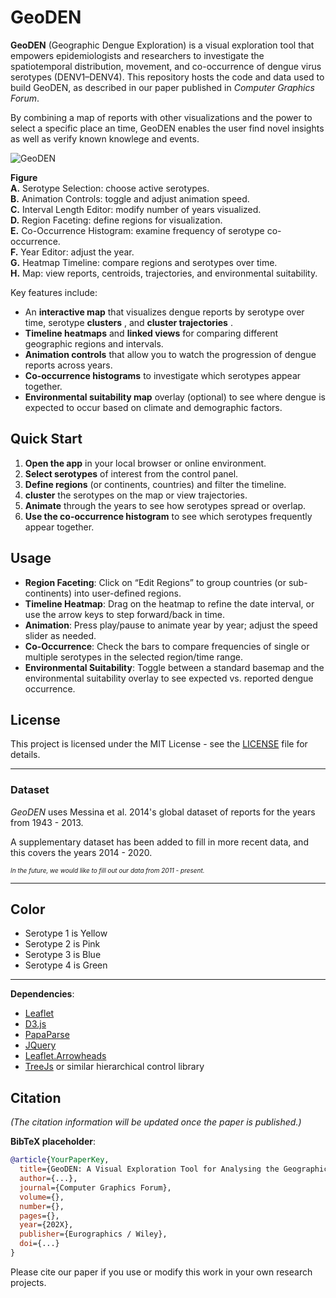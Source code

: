 # GeoDEN


**GeoDEN** (Geographic Dengue Exploration) is a visual exploration tool that empowers epidemiologists and researchers to investigate the spatiotemporal distribution, movement, and co-occurrence of dengue virus serotypes (DENV1–DENV4). This repository hosts the code and data used to build GeoDEN, as described in our paper published in _Computer Graphics Forum_.

By combining a map of reports with other visualizations and the power to select a specific place an time, GeoDEN enables the user find novel insights as well as verify known knowlege and events.

![GeoDEN](https://res.cloudinary.com/dz3zgmhnr/image/upload/v1740858426/20ef85af-52cf-4b60-9fac-de218c156693.png)

**Figure**  
**A.** Serotype Selection: choose active serotypes.  
**B.** Animation Controls: toggle and adjust animation speed.  
**C.** Interval Length Editor: modify number of years visualized.  
**D.** Region Faceting: define regions for visualization.  
**E.** Co-Occurrence Histogram: examine frequency of serotype co-occurrence.  
**F.** Year Editor: adjust the year.  
**G.** Heatmap Timeline: compare regions and serotypes over time.  
**H.** Map: view reports, centroids, trajectories, and environmental suitability.



Key features include:
- An **interactive map** that visualizes dengue reports by serotype over time, serotype **clusters** , and **cluster trajectories** . 
- **Timeline heatmaps** and **linked views** for comparing different geographic regions and intervals.  
- **Animation controls** that allow you to watch the progression of dengue reports across years.  
- **Co-occurrence histograms** to investigate which serotypes appear together.  
- **Environmental suitability map** overlay (optional) to see where dengue is expected to occur based on climate and demographic factors.  


## Quick Start

1. **Open the app** in your local browser or online environment.  
2. **Select serotypes** of interest from the control panel.  
3. **Define regions** (or continents, countries) and filter the timeline.
4. **cluster** the serotypes on the map or view trajectories.  
5. **Animate** through the years to see how serotypes spread or overlap.  
6. **Use the co-occurrence histogram** to see which serotypes frequently appear together.  

## Usage

- **Region Faceting**: Click on “Edit Regions” to group countries (or sub-continents) into user-defined regions.  
- **Timeline Heatmap**: Drag on the heatmap to refine the date interval, or use the arrow keys to step forward/back in time.  
- **Animation**: Press play/pause to animate year by year; adjust the speed slider as needed.  
- **Co-Occurrence**: Check the bars to compare frequencies of single or multiple serotypes in the selected region/time range.  
- **Environmental Suitability**: Toggle between a standard basemap and the environmental suitability overlay to see expected vs. reported dengue occurrence.  

## License

   This project is licensed under the MIT License - see the [LICENSE](LICENSE) file for details.







---
### Dataset

*GeoDEN* uses Messina et al. 2014's global dataset of reports for the years from 1943 - 2013.

A supplementary dataset has been added to fill in more recent data, and this covers the years 2014 - 2020.

<font size = '1'> *In the future, we would like to fill out our data from 2011 - present.* </font>

---
## Color
 - Serotype 1 is Yellow
 - Serotype 2 is Pink
 - Serotype 3 is Blue
 - Serotype 4 is Green
---


**Dependencies**:  
   - [Leaflet](https://leafletjs.com/)
   - [D3.js](https://d3js.org/)
   - [PapaParse](https://www.papaparse.com/)
   - [JQuery](https://jquery.com/)
   - [Leaflet.Arrowheads](https://github.com/slutske22/leaflet-arrowheads)
   - [TreeJs](https://github.com/i-am-json/TreeJs/) or similar hierarchical control library

## Citation

*(The citation information will be updated once the paper is published.)*

**BibTeX placeholder**:
```bibtex
@article{YourPaperKey,
  title={GeoDEN: A Visual Exploration Tool for Analysing the Geographic Spread of Dengue Serotypes},
  author={...},
  journal={Computer Graphics Forum},
  volume={},
  number={},
  pages={},
  year={202X},
  publisher={Eurographics / Wiley},
  doi={...}
}
```
Please cite our paper if you use or modify this work in your own research projects.

